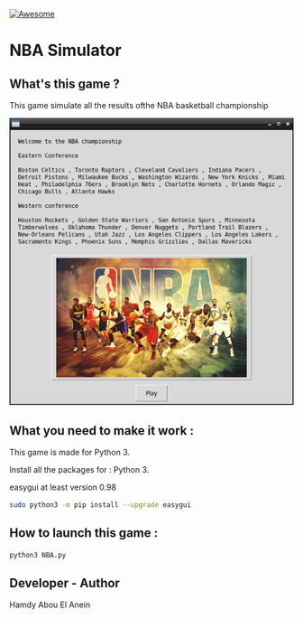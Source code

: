 [![Awesome](https://awesome.re/badge.svg)](https://awesome.re)  

# NBA Simulator

## What's this game ?  

This game simulate all the results ofthe NBA basketball championship 

![Screenshot](screenshot.png)  


## What you need to make it work :  

This game is made for Python 3.  

Install all the packages for : Python 3.  

easygui at least version 0.98  

```sh
sudo python3 -m pip install --upgrade easygui  
```  


## How to launch this game :  

```sh
python3 NBA.py
```  


## Developer - Author  

Hamdy Abou El Anein  

